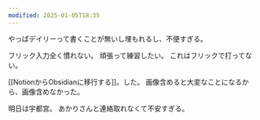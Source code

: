 ```yaml
---
modified: 2025-01-05T18:35
---
```


やっぱデイリーって書くことが無いし埋もれるし、不便すぎる。

フリック入力全く慣れない。
頑張って練習したい。
これはフリックで打ってない。

[[NotionからObsidianに移行する]]。した。
画像含めると大変なことになるから、画像含めなかった。

明日は宇都宮。
あかりさんと連絡取れなくて不安すぎる。